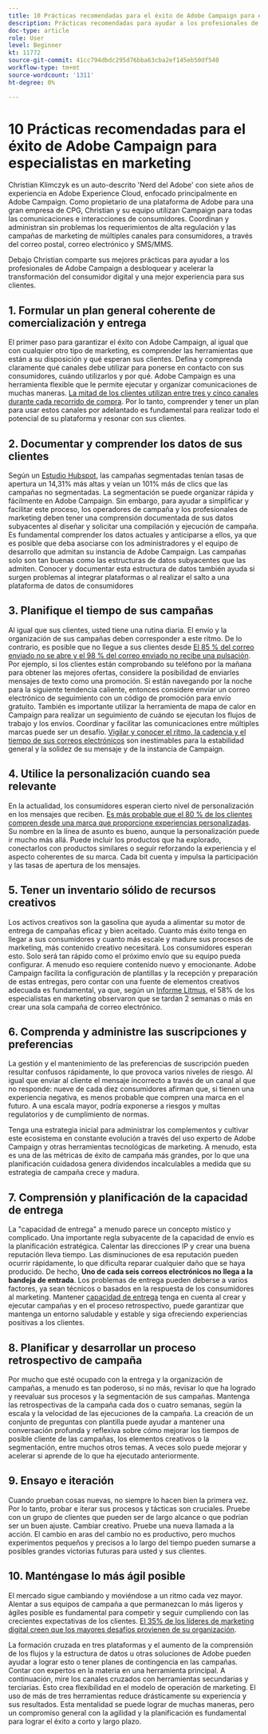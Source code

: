 ```yaml
---
title: 10 Prácticas recomendadas para el éxito de Adobe Campaign para especialistas en marketing
description: Prácticas recomendadas para ayudar a los profesionales de Adobe Campaign a desbloquear y acelerar la transformación del consumidor digital y ofrecer una mejor experiencia a sus clientes.
doc-type: article
role: User
level: Beginner
kt: 11772
source-git-commit: 41cc794dbdc295d76bba63cba2ef145eb50df540
workflow-type: tm+mt
source-wordcount: '1311'
ht-degree: 0%

---
```



# 10 Prácticas recomendadas para el éxito de Adobe Campaign para especialistas en marketing

Christian Klimczyk es un auto-descrito &#39;Nerd del Adobe&#39; con siete años de experiencia en Adobe Experience Cloud, enfocado principalmente en Adobe Campaign. Como propietario de una plataforma de Adobe para una gran empresa de CPG, Christian y su equipo utilizan Campaign para todas las comunicaciones e interacciones de consumidores. Coordinan y administran sin problemas los requerimientos de alta regulación y las campañas de marketing de múltiples canales para consumidores, a través del correo postal, correo electrónico y SMS/MMS.

Debajo Christian comparte sus mejores prácticas para ayudar a los profesionales de Adobe Campaign a desbloquear y acelerar la transformación del consumidor digital y una mejor experiencia para sus clientes.


## 1. Formular un plan general coherente de comercialización y entrega

El primer paso para garantizar el éxito con Adobe Campaign, al igual que con cualquier otro tipo de marketing, es comprender las herramientas que están a su disposición y qué esperan sus clientes. Defina y comprenda claramente qué canales debe utilizar para ponerse en contacto con sus consumidores, cuándo utilizarlos y por qué. Adobe Campaign es una herramienta flexible que le permite ejecutar y organizar comunicaciones de muchas maneras. [La mitad de los clientes utilizan entre tres y cinco canales durante cada recorrido de compra](https://www.mckinsey.com/capabilities/operations/our-insights/redefine-the-omnichannel-approach-focus-on-what-truly-matters). Por lo tanto, comprender y tener un plan para usar estos canales por adelantado es fundamental para realizar todo el potencial de su plataforma y resonar con sus clientes.


## 2. Documentar y comprender los datos de sus clientes

Según un [Estudio Hubspot](https://www.linkedin.com/pulse/customer-segmentation-effective-b2b-business-industry-sabreen), las campañas segmentadas tenían tasas de apertura un 14,31% más altas y veían un 101% más de clics que las campañas no segmentadas. La segmentación se puede organizar rápida y fácilmente en Adobe Campaign. Sin embargo, para ayudar a simplificar y facilitar este proceso, los operadores de campaña y los profesionales de marketing deben tener una comprensión documentada de sus datos subyacentes al diseñar y solicitar una compilación y ejecución de campaña. Es fundamental comprender los datos actuales y anticiparse a ellos, ya que es posible que deba asociarse con los administradores y el equipo de desarrollo que admitan su instancia de Adobe Campaign. Las campañas solo son tan buenas como las estructuras de datos subyacentes que las admiten. Conocer y documentar esta estructura de datos también ayuda si surgen problemas al integrar plataformas o al realizar el salto a una plataforma de datos de consumidores


## 3. Planifique el tiempo de sus campañas

Al igual que sus clientes, usted tiene una rutina diaria. El envío y la organización de sus campañas deben corresponder a este ritmo. De lo contrario, es posible que no llegue a sus clientes desde [El 85 % del correo enviado no se abre y el 98 % del correo enviado no recibe una pulsación](https://www.validity.com/resource-center/state-of-email-2021/). Por ejemplo, si los clientes están comprobando su teléfono por la mañana para obtener las mejores ofertas, considere la posibilidad de enviarles mensajes de texto como una promoción. Si están navegando por la noche para la siguiente tendencia caliente, entonces considere enviar un correo electrónico de seguimiento con un código de promoción para envío gratuito. También es importante utilizar la herramienta de mapa de calor en Campaign para realizar un seguimiento de cuándo se ejecutan los flujos de trabajo y los envíos. Coordinar y facilitar las comunicaciones entre múltiples marcas puede ser un desafío. [Vigilar y conocer el ritmo, la cadencia y el tiempo de sus correos electrónicos](https://experienceleaguecommunities.adobe.com/t5/adobe-campaign-classic-blogs/predictive-send-time-optimization-with-adobe-campaign/ba-p/561554) son inestimables para la estabilidad general y la solidez de su mensaje y de la instancia de Campaign.


## 4. Utilice la personalización cuando sea relevante

En la actualidad, los consumidores esperan cierto nivel de personalización en los mensajes que reciben. [Es más probable que el 80 % de los clientes compren desde una marca que proporcione experiencias personalizadas](https://us.epsilon.com/power-of-me). Su nombre en la línea de asunto es bueno, aunque la personalización puede ir mucho más allá. Puede incluir los productos que ha explorado, conectarlos con productos similares o seguir reforzando la experiencia y el aspecto coherentes de su marca. Cada bit cuenta y impulsa la participación y las tasas de apertura de los mensajes.


## 5. Tener un inventario sólido de recursos creativos

Los activos creativos son la gasolina que ayuda a alimentar su motor de entrega de campañas eficaz y bien aceitado. Cuanto más éxito tenga en llegar a sus consumidores y cuanto más escale y madure sus procesos de marketing, más contenido creativo necesitará. Los consumidores esperan esto. Solo será tan rápido como el próximo envío que su equipo pueda configurar. A menudo eso requiere contenido nuevo y emocionante. Adobe Campaign facilita la configuración de plantillas y la recepción y preparación de estas entregas, pero contar con una fuente de elementos creativos adecuada es fundamental, ya que, según un [Informe Litmus](https://www.litmus.com/resources/state-of-email/), el 58% de los especialistas en marketing observaron que se tardan 2 semanas o más en crear una sola campaña de correo electrónico.


## 6. Comprenda y administre las suscripciones y preferencias

La gestión y el mantenimiento de las preferencias de suscripción pueden resultar confusos rápidamente, lo que provoca varios niveles de riesgo. Al igual que enviar al cliente el mensaje incorrecto a través de un canal al que no responde: nueve de cada diez consumidores afirman que, si tienen una experiencia negativa, es menos probable que compren una marca en el futuro. A una escala mayor, podría exponerse a riesgos y multas regulatorios y de cumplimiento de normas.

Tenga una estrategia inicial para administrar los complementos y cultivar este ecosistema en constante evolución a través del uso experto de Adobe Campaign y otras herramientas tecnológicas de marketing. A menudo, esta es una de las métricas de éxito de campaña más grandes, por lo que una planificación cuidadosa genera dividendos incalculables a medida que su estrategia de campaña crece y madura.


## 7. Comprensión y planificación de la capacidad de entrega

La &quot;capacidad de entrega&quot; a menudo parece un concepto místico y complicado. Una importante regla subyacente de la capacidad de envío es la planificación estratégica. Calentar las direcciones IP y crear una buena reputación lleva tiempo. Las disminuciones de esa reputación pueden ocurrir rápidamente, lo que dificulta reparar cualquier daño que se haya producido. De hecho, **Uno de cada seis correos electrónicos no llega a la bandeja de entrada**. Los problemas de entrega pueden deberse a varios factores, ya sean técnicos o basados en la respuesta de los consumidores al marketing. Mantener [capacidad de entrega](https://business.adobe.com/products/campaign/email-deliverability.html) tenga en cuenta al crear y ejecutar campañas y en el proceso retrospectivo, puede garantizar que mantenga un entorno saludable y estable y siga ofreciendo experiencias positivas a los clientes.


## 8. Planificar y desarrollar un proceso retrospectivo de campaña

Por mucho que esté ocupado con la entrega y la organización de campañas, a menudo es tan poderoso, si no más, revisar lo que ha logrado y reevaluar sus procesos y la segmentación de sus campañas. Mantenga las retrospectivas de la campaña cada dos o cuatro semanas, según la escala y la velocidad de las ejecuciones de la campaña. La creación de un conjunto de preguntas con plantilla puede ayudar a mantener una conversación profunda y reflexiva sobre cómo mejorar los tiempos de posible cliente de las campañas, los elementos creativos o la segmentación, entre muchos otros temas. A veces solo puede mejorar y acelerar si aprende de lo que ha ejecutado anteriormente.



## 9. Ensayo e iteración

Cuando prueban cosas nuevas, no siempre lo hacen bien la primera vez. Por lo tanto, probar e iterar sus procesos y tácticas son cruciales. Pruebe con un grupo de clientes que pueden ser de largo alcance o que podrían ser un buen ajuste. Cambiar creativo. Pruebe una nueva llamada a la acción. El cambio en aras del cambio no es productivo, pero muchos experimentos pequeños y precisos a lo largo del tiempo pueden sumarse a posibles grandes victorias futuras para usted y sus clientes.



## 10. Manténgase lo más ágil posible

El mercado sigue cambiando y moviéndose a un ritmo cada vez mayor. Alentar a sus equipos de campaña a que permanezcan lo más ligeros y ágiles posible es fundamental para competir y seguir cumpliendo con las crecientes expectativas de los clientes. [El 35% de los líderes de marketing digital creen que los mayores desafíos provienen de su organización](https://www.gartner.com/en/newsroom/press-releases/gartner-says-35--of-digital-marketing-leaders-believe-the-bigges).

La formación cruzada en tres plataformas y el aumento de la comprensión de los flujos y la estructura de datos u otras soluciones de Adobe pueden ayudar a lograr esto o tener planes de contingencia en las campañas. Contar con expertos en la materia en una herramienta principal. A continuación, mire los canales cruzados con herramientas secundarias y terciarias. Esto crea flexibilidad en el modelo de operación de marketing. El uso de más de tres herramientas reduce drásticamente su experiencia y sus resultados. Esta mentalidad se puede lograr de muchas maneras, pero un compromiso general con la agilidad y la planificación es fundamental para lograr el éxito a corto y largo plazo.
